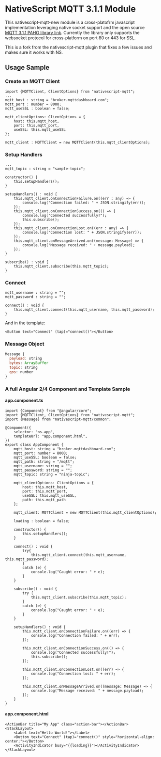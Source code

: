 # NativeScript MQTT 3.1.1 Module

This nativescript-mqtt-new module is a cross-platofrm javascript implementation leveraging native socket support and the open source [MQTT 3.1.1 PAHO library link](http://www.eclipse.org/paho). Currently the library only supports the websocket protocol for cross-platform on port 80 or 443 for SSL.

This is a fork from the nativescript-mqtt plugin that fixes a few issues and makes sure it works with NS.

## Usage Sample
### Create an MQTT Client
```
import {MQTTClient, ClientOptions} from "nativescript-mqtt";
...
mqtt_host : string = "broker.mqttdashboard.com";
mqtt_port : number = 8000;
mqtt_useSSL : boolean = false;

mqtt_clientOptions: ClientOptions = {
    host: this.mqtt_host,
    port: this.mqtt_port,
    useSSL: this.mqtt_useSSL
};

mqtt_client : MQTTClient = new MQTTClient(this.mqtt_clientOptions);
```
### Setup Handlers
```
...
mqtt_topic : string = "sample-topic";

constructor() {
    this.setupHandlers();
}

setupHandlers() : void {
    this.mqtt_client.onConnectionFailure.on((err : any) => {
        console.log("Connection failed: " + JSON.stringify(err));
    });
    this.mqtt_client.onConnectionSuccess.on(() => {
        console.log("Connected successfully!");
        this.subscribe();
    });
    this.mqtt_client.onConnectionLost.on((err : any) => {
        console.log("Connection lost: " + JSON.stringify(err));
    });
    this.mqtt_client.onMessageArrived.on((message: Message) => {
        console.log("Message received: " + message.payload);
    });
}

subscribe() : void {
    this.mqtt_client.subscribe(this.mqtt_topic);
}
```

### Connect
```
mqtt_username : string = "";
mqtt_password : string = "";

connect() : void {
    this.mqtt_client.connect(this.mqtt_username, this.mqtt_password);
}
```
And in the template:
```
<Button text="Connect" (tap)="connect()"></Button>
```
### Message Object
```javascript
Message {
  payload: string
  bytes: ArrayBuffer
  topic: string
  qos: number
}
```
### A full Angular 2/4 Component and Template Sample
#### app.component.ts
```
import {Component} from "@angular/core";
import {MQTTClient, ClientOptions} from "nativescript-mqtt";
import {Message} from "nativescript-mqtt/common";

@Component({
    selector: "ns-app",
    templateUrl: "app.component.html",
})
export class AppComponent {
    mqtt_host: string = "broker.mqttdashboard.com";
    mqtt_port: number = 8000;
    mqtt_useSSL: boolean = false;
    mqtt_path: string = "/mqtt";
    mqtt_username: string = "";
    mqtt_password: string = "";
    mqtt_topic: string = "ninja-topic";

    mqtt_clientOptions: ClientOptions = {
        host: this.mqtt_host,
        port: this.mqtt_port,
        useSSL: this.mqtt_useSSL,
        path: this.mqtt_path
    };

    mqtt_client: MQTTClient = new MQTTClient(this.mqtt_clientOptions);

    loading : boolean = false;

    constructor() {
        this.setupHandlers();
    }

    connect() : void {
        try{
            this.mqtt_client.connect(this.mqtt_username, this.mqtt_password);
        }
        catch (e) {
            console.log("Caught error: " + e);
        }
    }

    subscribe() : void {
        try {
            this.mqtt_client.subscribe(this.mqtt_topic);
        }
        catch (e) {
            console.log("Caught error: " + e);
        }
    }

    setupHandlers() : void {
        this.mqtt_client.onConnectionFailure.on((err) => {
            console.log("Connection failed: " + err);
        });

        this.mqtt_client.onConnectionSuccess.on(() => {
            console.log("Connected successfully!");
            this.subscribe();
        });

        this.mqtt_client.onConnectionLost.on((err) => {
            console.log("Connection lost: " + err);
        });

        this.mqtt_client.onMessageArrived.on((message: Message) => {
            console.log("Message received: " + message.payload);
        });
    }
}
```
#### app.component.html
```
<ActionBar title="My App" class="action-bar"></ActionBar>
<StackLayout>
    <Label text="Hello World!"></Label>
    <Button text="Connect" (tap)="connect()" style="horizontal-align: center;"></Button>
    <ActivityIndicator busy="{{loading}}"></ActivityIndicator>
</StackLayout>
```

